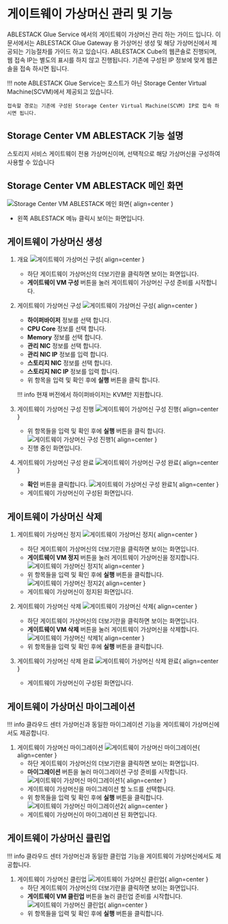 # 게이트웨이 가상머신 관리 및 기능
ABLESTACK Glue Service 에서의 게이트웨이 가상머신 관리 하는 가이드 입니다.
이 문서에서는 ABLESTACK Glue Gateway 용 가상머신 생성 및 해당 가상머신에서 제공되는 기능절차를 가이드 하고 있습니다.
ABLESTACK Cube의 웹콘솔로 진행되며, 웹 접속 IP는 별도의 표시를 하지 않고 진행됩니다.
기존에 구성된 IP 정보에 맞게 웹콘솔을 접속 하시면 됩니다.

!!! note
    ABLESTACK Glue Service는 호스트가 아닌 Storage Center Virtual Machine(SCVM)에서 제공되고 있습니다.

    접속할 경로는 기존에 구성된 Storage Center Virtual Machine(SCVM) IP로 접속 하시면 됩니다.

## Storage Center VM ABLESTACK 기능 설명
스토리지 서비스 게이트웨이 전용 가상머신이며, 선택적으로 해당 가상머신을 구성하여 사용할 수 있습니다

## Storage Center VM ABLESTACK 메인 화면
![Storage Center VM ABLESTACK 메인 화면](../../assets/images/glue-service/install-guide-glue-service-main-01.png){ align=center }
- 왼쪽 ABLESTACK 메뉴 클릭시 보이는 화면입니다.

## 게이트웨이 가상머신 생성

1. 개요
    ![게이트웨이 가상머신 구성](../../assets/images/glue-service/install-guide-gateway-create-01.png){ align=center }
    - 하단 게이트웨이 가상머신의 더보기란을 클릭하면 보이는 화면입니다.
    - **게이트웨이 VM 구성** 버튼을 눌러 게이트웨이 가상머신 구성 준비를 시작합니다.

2. 게이트웨이 가상머신 구성
    ![게이트웨이 가상머신 구성](../../assets/images/glue-service/install-guide-gateway-create-02.png){ align=center }
    - **하이퍼바이저** 정보를 선택 합니다.
    - **CPU Core** 정보를 선택 합니다.
    - **Memory** 정보를 선택 합니다.
    - **관리 NIC** 정보를 선택 합니다.
    - **관리 NIC IP** 정보를 입력 합니다.
    - **스토리지 NIC** 정보를 선택 합니다.
    - **스토리지 NIC IP** 정보를 입력 합니다.
    - 위 항목을 입력 및 확인 후에 **실행** 버튼을 클릭 합니다.

    !!! info
        현재 버전에서 하이퍼바이저는 KVM만 지원합니다.

3. 게이트웨이 가상머신 구성 진행
    ![게이트웨이 가상머신 구성 진행](../../assets/images/glue-service/install-guide-gateway-create-03.png){ align=center }
    - 위 항목들을 입력 및 확인 후에 **실행** 버튼을 클릭 합니다.
    ![게이트웨이 가상머신 구성 진행1](../../assets/images/glue-service/install-guide-gateway-create-04.png){ align=center }
    - 진행 중인 화면입니다.

4. 게이트웨이 가상머신 구성 완료
    ![게이트웨이 가상머신 구성 완료](../../assets/images/glue-service/install-guide-gateway-create-05.png){ align=center }
    - **확인** 버튼을 클릭합니다.
     ![게이트웨이 가상머신 구성 완료1](../../assets/images/glue-service/install-guide-gateway-create-06.png){ align=center }
    - 게이트웨이 가상머신이 구성된 화면입니다.

## 게이트웨이 가상머신 삭제

1. 게이트웨이 가상머신 정지
    ![게이트웨이 가상머신 정지](../../assets/images/glue-service/install-guide-gateway-delete-01.png){ align=center }
    - 하단 게이트웨이 가상머신의 더보기란을 클릭하면 보이는 화면입니다.
    - **게이트웨이 VM 정지** 버튼을 눌러 게이트웨이 가상머신을 정지합니다.
    ![게이트웨이 가상머신 정지1](../../assets/images/glue-service/install-guide-gateway-delete-02.png){ align=center }
    - 위 항목들을 입력 및 확인 후에 **실행** 버튼을 클릭합니다.
    ![게이트웨이 가상머신 정지2](../../assets/images/glue-service/install-guide-gateway-delete-03.png){ align=center }
    - 게이트웨이 가상머신이 정지된 화면입니다.

2. 게이트웨이 가상머신 삭제
    ![게이트웨이 가상머신 삭제](../../assets/images/glue-service/install-guide-gateway-delete-04.png){ align=center }
    - 하단 게이트웨이 가상머신의 더보기란을 클릭하면 보이는 화면입니다.
    - **게이트웨이 VM 삭제** 버튼을 눌러 게이트웨이 가상머신을 삭제합니다.
    ![게이트웨이 가상머신 삭제1](../../assets/images/glue-service/install-guide-gateway-delete-05.png){ align=center }
    - 위 항목들을 입력 및 확인 후에 **실행** 버튼을 클릭합니다.

3. 게이트웨이 가상머신 삭제 완료
    ![게이트웨이 가상머신 삭제 완료](../../assets/images/glue-service/install-guide-gateway-delete-06.png){ align=center }
   - 게이트웨이 가상머신이 구성된 화면입니다.

## 게이트웨이 가상머신 마이그레이션

!!! info
    클라우드 센터 가상머신과 동일한 마이그레이션 기능을 게이트웨이 가상머신에서도 제공합니다.

1. 게이트웨이 가상머신 마이그레이션
    ![게이트웨이 가상머신 마이그레이션](../../assets/images/glue-service/install-guide-gateway-migration-01.png){ align=center }
    - 하단 게이트웨이 가상머신의 더보기란을 클릭하면 보이는 화면입니다.
    - **마이그레이션** 버튼을 눌러 마이그레이션 구성 준비를 시작합니다.
    ![게이트웨이 가상머신 마이그레이션1](../../assets/images/glue-service/install-guide-gateway-migration-02.png){ align=center }
    - 게이트웨이 가상머신을 마이그레이션 할 노드를 선택합니다.
    - 위 항목들을 입력 및 확인 후에 **실행** 버튼을 클릭합니다.
    ![게이트웨이 가상머신 마이그레이션2](../../assets/images/glue-service/install-guide-gateway-migration-03.png){ align=center }
    - 게이트웨이 가상머신이 마이그레이션 된 화면입니다.

## 게이트웨이 가상머신 클린업

!!! info
    클라우드 센터 가상머신과 동일한 클린업 기능을 게이트웨이 가상머신에서도 제공합니다.

1. 게이트웨이 가상머신 클린업
    ![게이트웨이 가상머신 클린업](../../assets/images/glue-service/install-guide-gateway-cleanup-01.png){ align=center }
    - 하단 게이트웨이 가상머신의 더보기란을 클릭하면 보이는 화면입니다.
    - **게이트웨이 VM 클린업** 버튼을 눌러 클린업 준비를 시작합니다.
    ![게이트웨이 가상머신 클린업](../../assets/images/glue-service/install-guide-gateway-cleanup-02.png){ align=center }
    - 위 항목들을 입력 및 확인 후에 **실행** 버튼을 클릭합니다.
